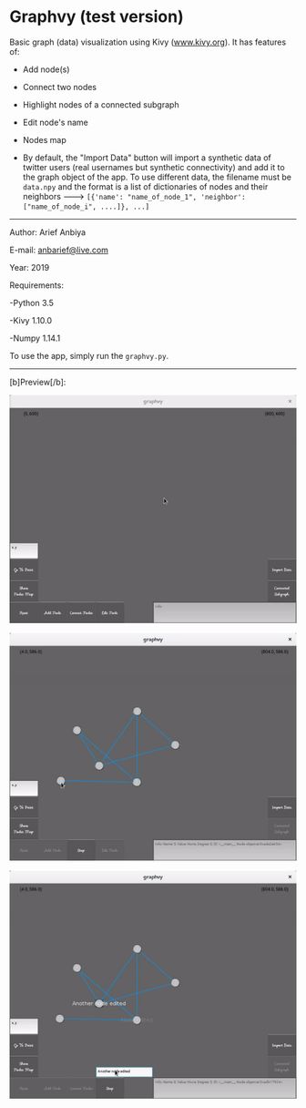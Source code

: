 # Graphvy (test version)

Basic graph (data) visualization using Kivy (www.kivy.org). It has features of:

- Add node(s)

- Connect two nodes

- Highlight nodes of a connected subgraph

- Edit node's name

- Nodes map

- By default, the "Import Data" button will import a synthetic data of twitter users (real usernames but synthetic connectivity) and add it to the graph object of the app. To use different data, the filename must be `data.npy` and the format is a list of dictionaries of nodes and their neighbors ---> `[{'name': "name_of_node_1", 'neighbor': ["name_of_node_i", ....]}, ...]`

-----

Author: Arief Anbiya 

E-mail: anbarief@live.com

Year: 2019

Requirements:

-Python 3.5

-Kivy 1.10.0

-Numpy 1.14.1

To use the app, simply run the `graphvy.py`.

-----
[b]Preview[/b]:

![](demo_01.gif)

![](demo_02.gif)

![](demo_03.gif)
